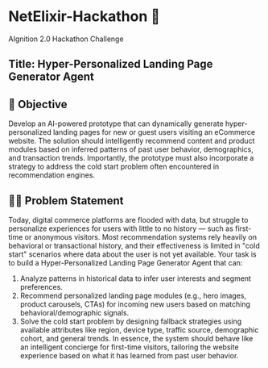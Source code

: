 # NetElixir-Hackathon 👾
AIgnition 2.0 Hackathon Challenge

## Title: Hyper-Personalized Landing Page Generator Agent
## 🌟 Objective
Develop an AI-powered prototype that can dynamically generate hyper-personalized landing
pages for new or guest users visiting an eCommerce website. The solution should intelligently
recommend content and product modules based on inferred patterns of past user behavior,
demographics, and transaction trends. Importantly, the prototype must also incorporate a
strategy to address the cold start problem often encountered in recommendation engines.

## ✍🏻 Problem Statement
Today, digital commerce platforms are flooded with data, but struggle to personalize
experiences for users with little to no history — such as first-time or anonymous visitors. Most
recommendation systems rely heavily on behavioral or transactional history, and their
effectiveness is limited in "cold start" scenarios where data about the user is not yet available.
Your task is to build a Hyper-Personalized Landing Page Generator Agent that can:
1. Analyze patterns in historical data to infer user interests and segment preferences.
2. Recommend personalized landing page modules (e.g., hero images, product
carousels, CTAs) for incoming new users based on matching behavioral/demographic
signals.
3. Solve the cold start problem by designing fallback strategies using available attributes
like region, device type, traffic source, demographic cohort, and general trends.
In essence, the system should behave like an intelligent concierge for first-time visitors, tailoring
the website experience based on what it has learned from past user behavior.
